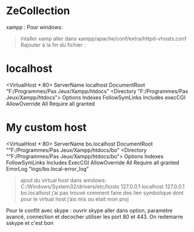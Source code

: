 # ZeCollection

xampp : 
Pour windows: 

> intaller xamp
> aller dans xampp/apache/conf/extra/httpd-vhosts.conf
> Rajouter à la fin du fichier : 
# localhost
<VirtualHost *:80>
    ServerName localhost
    DocumentRoot "F:/Programmes/Pas Jeux/Xampp/htdocs"
    <Directory "F:/Programmes/Pas Jeux/Xampp/htdocs">
        Options Indexes FollowSymLinks Includes execCGI
        AllowOverride All
        Require all granted
    </Directory>
</VirtualHost>




# My custom host
<VirtualHost *:80>
    ServerName bo.localhost
    DocumentRoot ""F:/Programmes/Pas Jeux/Xampp/htdocs/bo"
    <Directory ""F:/Programmes/Pas Jeux/Xampp/htdocs/bo">
        Options Indexes FollowSymLinks Includes ExecCGI
        AllowOverride All
        Require all granted
    </Directory>
    ErrorLog "logs/bo.local-error_log"
</VirtualHost>


> ajout du virtual host dans windows: 
C:/Windows/System32/drivers/etc/hosts
127.0.0.1 localhost
127.0.0.1 bo.localhost
j’ai pas trouvé comment faire des lien symbolique dont pour le virtual host j’ais mis ou etait mon proj


Pour le conflit avec skype : 
ouvrir skype aller dans option, parametre avancé, connection et decocher utiliser les port 80 et 443. On redemarre sskype et c'est bon
